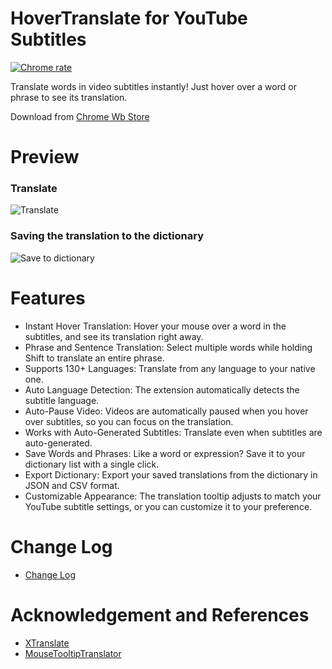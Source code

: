 # HoverTranslate for YouTube Subtitles

[![Chrome rate](https://img.shields.io/chrome-web-store/rating/jbddomeagbjjdoaehkdffdhifdhnmfic?logo=googlechrome&logoColor=white)](https://chromewebstore.google.com/detail/jbddomeagbjjdoaehkdffdhifdhnmfic)

Translate words in video subtitles instantly! Just hover over a word or phrase to see its translation.

Download from [Chrome Wb Store](https://chromewebstore.google.com/detail/jbddomeagbjjdoaehkdffdhifdhnmfic)

# Preview

### Translate
![Translate](assets/preview/translate.gif)

### Saving the translation to the dictionary
![Save to dictionary](assets/preview/dictionary.gif)

# Features

- Instant Hover Translation: Hover your mouse over a word in the subtitles, and see its translation right away.
- Phrase and Sentence Translation: Select multiple words while holding Shift to translate an entire phrase.
- Supports 130+ Languages: Translate from any language to your native one.
- Auto Language Detection: The extension automatically detects the subtitle language.
- Auto-Pause Video: Videos are automatically paused when you hover over subtitles, so you can focus on the translation.
- Works with Auto-Generated Subtitles: Translate even when subtitles are auto-generated.
- Save Words and Phrases: Like a word or expression? Save it to your dictionary list with a single click.
- Export Dictionary: Export your saved translations from the dictionary in JSON and CSV format.
- Customizable Appearance: The translation tooltip adjusts to match your YouTube subtitle settings, or you can customize it to your preference. 

# Change Log
- [Change Log](https://github.com/kozii-d/hover-translate/blob/master/CHANGELOG.md)

# Acknowledgement and References
- [XTranslate](https://github.com/ixrock/XTranslate)
- [MouseTooltipTranslator](https://github.com/ttop32/MouseTooltipTranslator)